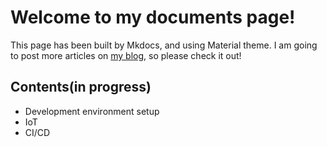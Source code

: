 # Welcome to my documents page!
This page has been built by Mkdocs, and using Material theme.
I am going to post more articles on [my blog](https://blog.atlkr.com), so please check it out!

## Contents(in progress)
* Development environment setup
* IoT
* CI/CD
